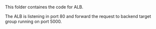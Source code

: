 This folder containes the code for ALB.

The ALB is listening in port 80 and forward the request to backend target group running on port 5000.